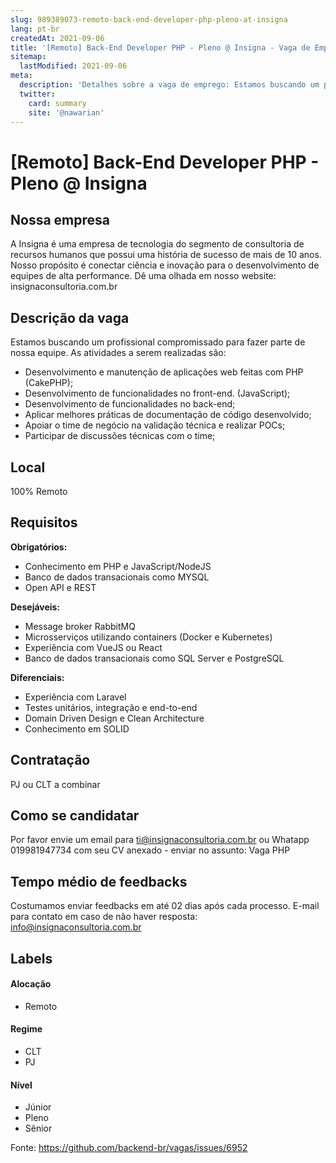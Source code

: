 ```yaml
---
slug: 989389073-remoto-back-end-developer-php-pleno-at-insigna
lang: pt-br
createdAt: 2021-09-06
title: '[Remoto] Back-End Developer PHP - Pleno @ Insigna - Vaga de Emprego'
sitemap:
  lastModified: 2021-09-06
meta:
  description: 'Detalhes sobre a vaga de emprego: Estamos buscando um profissional compromissado para fazer parte de nossa equipe. As atividades a serem realizadas são: - Desenvolvimento e manutenção de aplicações web feitas com PHP (CakePHP); - Desenvolvimento de funcionalidades no front-end. (JavaScript); - Desenvolvimento de funcionalidades no back-end; - Aplicar melhores práticas de documentação de código desenvolvido; - Apoiar o time de negócio na validação técnica e realizar POCs; - Participar de discussões técnicas com o time;'
  twitter:
    card: summary
    site: '@nawarian'
---
```


# [Remoto] Back-End Developer PHP - Pleno @ Insigna

## Nossa empresa

A Insigna é uma empresa de tecnologia do segmento de consultoria de recursos humanos que possui uma história de sucesso de mais de 10 anos. Nosso propósito é conectar ciência e inovação para o desenvolvimento de equipes de alta performance. Dê uma olhada em nosso website: insignaconsultoria.com.br

## Descrição da vaga

Estamos buscando um profissional compromissado para fazer parte de nossa equipe. As atividades a serem realizadas são:
- Desenvolvimento e manutenção de aplicações web feitas com PHP (CakePHP);
- Desenvolvimento de funcionalidades no front-end. (JavaScript);
- Desenvolvimento de funcionalidades no back-end;
- Aplicar melhores práticas de documentação de código desenvolvido;
- Apoiar o time de negócio na validação técnica e realizar POCs;
- Participar de discussões técnicas com o time;

## Local

100% Remoto

## Requisitos

**Obrigatórios:**
- Conhecimento em PHP e JavaScript/NodeJS
- Banco de dados transacionais como MYSQL
- Open API e REST

**Desejáveis:**
- Message broker RabbitMQ
- Microsserviços utilizando containers (Docker e Kubernetes)
- Experiência com VueJS ou React
- Banco de dados transacionais como SQL Server e PostgreSQL

**Diferenciais:**
- Experiência com Laravel
- Testes unitários, integração e end-to-end
- Domain Driven Design e Clean Architecture
- Conhecimento em SOLID

## Contratação

PJ ou CLT a combinar

## Como se candidatar

Por favor envie um email para ti@insignaconsultoria.com.br ou Whatapp 019981947734 com seu CV anexado - enviar no assunto: Vaga PHP

## Tempo médio de feedbacks

Costumamos enviar feedbacks em até 02 dias após cada processo.
E-mail para contato em caso de não haver resposta: info@insignaconsultoria.com.br

## Labels

#### Alocação
- Remoto

#### Regime
- CLT
- PJ

#### Nível
- Júnior
- Pleno
- Sênior




Fonte: https://github.com/backend-br/vagas/issues/6952